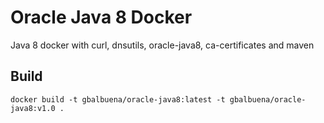 # Oracle Java 8 Docker

Java 8 docker with curl, dnsutils, oracle-java8, ca-certificates and maven

## Build

`docker build -t gbalbuena/oracle-java8:latest -t gbalbuena/oracle-java8:v1.0 .`